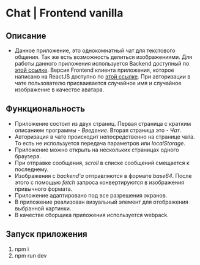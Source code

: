 # Chat | Frontend vanilla 
## Описание
* Данное приложение, это однокомнатный чат для текстового общения. Так же есть возможность делиться изображениями. Для работы данного приложения используется Backend доступный по [этой ссылке](https://github.com/tyt34/chat-node-js). Версия Frontend клиента приложения, которое написано на ReactJS доступно по [этой ссылке](https://github.com/tyt34/chat-react-js). При авторизации в чате пользователю присваивается случайное имя и случайное изображение в качестве аватара. 

## Функциональность
* Приложение состоит из двух страниц. Первая страница с кратким описанием программы - *Введение*. Вторая страница это - *Чат*. 
* Авторизация в чате происходит непосредственно на странице чата. То есть не используется передача параметров или *localStorage*. 
* Приложение можно открыть на нескольких страницах одного браузера. 
* При отправке сообщения, *scroll* в списке сообщений смещается к последнему.
* Изображения с *backend'а* отправляются в формате *base64*. После этого с помощью *fetch* запроса конвертируются в изображения привычного формата. 
* Приложение адаптировано под все разрешения экранов. 
* В приложение реализован визуальный элемент для отображения выбранной картинки.
* В качестве сборщика приложения используется webpack. 

## Запуск приложения
1. npm i
2. npm run dev
